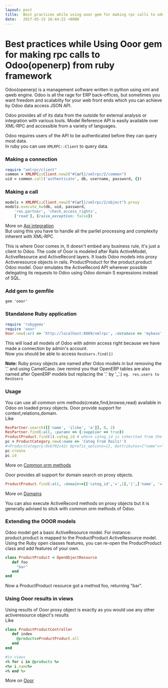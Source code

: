 ```yaml
---
layout: post
title:  Best practices while using ooor gem for making rpc calls to odoo(openerp) from ruby framework
date:   2017-05-15 16:44:22 +0000
---
```



# Best practices while Using Ooor gem for making rpc calls to Odoo(openerp) from ruby framework


Odoo(openerp) is a management software written in python using xml and qweb engine.
Odoo is all the rage for ERP back-offices, but sometimes you want freedom and scalablity for your web front ends which you can achieve by Odoo data access JSON API.

Odoo provides all of its data from the outside for external analysis or integration with various tools. Model Reference API is easily available over XML-RPC and accessible from a variety of languages.

Odoo requires users of the API to be authenticated before they can query most data.         
In ruby you can use `XMLRPC::Client` to query data.

### Making a connection
```ruby
require "xmlrpc/client"
common = XMLRPC::Client.new2("#{url}/xmlrpc/2/common")
uid = common.call('authenticate', db, username, password, {})
```
### Making a call
```ruby
models = XMLRPC::Client.new2("#{url}/xmlrpc/2/object").proxy
models.execute_kw(db, uid, password,
    'res.partner', 'check_access_rights',
    ['read'], {raise_exception: false})
```
More on [Api integration]       
But using this you have to handle all the parllel processing and complexity inherent with XML-RPC

This is where Ooor comes in, It doesn't embed any business rule, it's just a client to Odoo. The code of Ooor is modeled after Rails ActiveModel, ActiveResource and ActiveRecord layers.
It loads Odoo models into proxy Activeresource objects in rails.
ProductProduct for the product.product Odoo model.
Ooor emulates the ActiveRecord API wherever possible delegating its requests to Odoo using Odoo domain S expressions instead of SQL.

### Add gem to gemfile
`gem 'ooor'`


### Standalone Ruby application
```ruby
require 'rubygems'
require 'ooor'
Ooor.new(:url => 'http://localhost:8069/xmlrpc', :database => 'mybase', :username => 'admin', :password => 'admin')
```
This will load all models of Odoo with admin access right because we have made a connection by admin's account.        
Now you should be able to access `ResUsers.find(1)`

**Note:** Ruby proxy objects are named after Odoo models in but removing the '.' and using CamelCase. (we remind you that OpenERP tables are also named after OpenERP models but replacing the '.' by '_'.) `eg. res.users to ResUsers`

### Usage
You can use all common orm methods(create,find,browse,read) available in Odoo on loaded proxy objects. Ooor provide support for context,relations,domain.                         
Like            

```ruby
ResPartner.search([['name', 'ilike', 'a']], 0, 2)
ResPartner.find(:all, :params => {:supplier => true})
ProductProduct.find(1).categ_id # where categ_id is inherited from the ProductTemplate
pc = ProductCategory.new(:name => 'Categ From Rails!')
#<ProductCategory:0xb702c42c @prefix_options={}, @attributes={"name"=>"Categ From Rails!"}>
pc.create
pc.id
```
More on [Common orm methods]

Ooor provides all support for domain search on proxy objects.
```ruby
ProductProduct.find(:all, :domain=>[['categ_id','=',1],'|',['name', '=', 'PC1'],['name','=','PC2']])
```
More on [Domains] 

You can also execute ActiveRecord methods on proxy objects but it is generally advised to stick with common orm methods of Odoo.

### Extending the OOOR models
Odoo model get a basic ActiveResource model. For instance: product.product is mapped to the ProductProduct ActiveResource model. Using the Ruby open classes features, you can re-open the ProductProduct class and add features of your own.
```ruby
class ProductProduct < OpenObjectResource
   def foo
     "bar"
   end
end
```
Now a ProductProduct resource got a method foo, returning "bar".
### Using Ooor results in views 

Using results of Ooor proxy object is exactly as you would use any other activeresource object's results                           
Like
```ruby
class ProductProductController 
   def index
     @products=ProductProduct.all
   end
end

#in views
<% for i in @products %>
<%= i.name%>
<% end %>
```

More on [Ooor]

[Domains]:  <https://www.odoo.com/documentation/8.0/reference/orm.html#domains>
[common orm methods]: <https://www.odoo.com/documentation/8.0/reference/orm.html#common-orm-methods>
[ooor]: <https://github.com/akretion/ooor>
[api integration]: <https://www.odoo.com/documentation/8.0/api_integration.html>